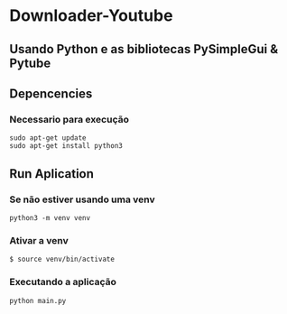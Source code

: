 # Downloader-Youtube

## Usando Python e as bibliotecas PySimpleGui & Pytube
## Depencencies
### Necessario para execução
```
sudo apt-get update
sudo apt-get install python3
```
## Run Aplication
### Se não estiver usando uma venv
```
python3 -m venv venv
```
### Ativar a venv
```
$ source venv/bin/activate
```
### Executando a aplicação
```
python main.py
```
